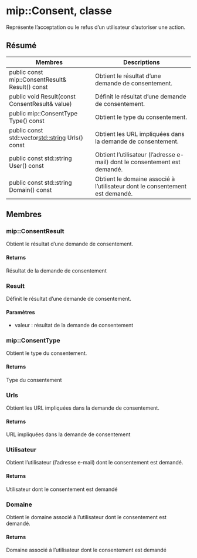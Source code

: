 # <a name="class-mipconsent"></a>mip::Consent, classe 
Représente l’acceptation ou le refus d’un utilisateur d’autoriser une action.
  
## <a name="summary"></a>Résumé
 Membres                        | Descriptions                                
--------------------------------|---------------------------------------------
public const mip::ConsentResult& Result() const  |  Obtient le résultat d’une demande de consentement.
public void Result(const ConsentResult& value)  |  Définit le résultat d’une demande de consentement.
public mip::ConsentType Type() const  |  Obtient le type du consentement.
public const std::vector<std::string> Urls() const  |  Obtient les URL impliquées dans la demande de consentement.
public const std::string User() const  |  Obtient l’utilisateur (l’adresse e-mail) dont le consentement est demandé.
public const std::string Domain() const  |  Obtient le domaine associé à l’utilisateur dont le consentement est demandé.
  
## <a name="members"></a>Membres
  
### <a name="mipconsentresult"></a>mip::ConsentResult
Obtient le résultat d’une demande de consentement.
  
#### <a name="returns"></a>Returns
Résultat de la demande de consentement
  
### <a name="result"></a>Result
Définit le résultat d’une demande de consentement.
  
#### <a name="parameters"></a>Paramètres
* valeur : résultat de la demande de consentement
  
### <a name="mipconsenttype"></a>mip::ConsentType
Obtient le type du consentement.
  
#### <a name="returns"></a>Returns
Type du consentement
  
### <a name="urls"></a>Urls
Obtient les URL impliquées dans la demande de consentement.
  
#### <a name="returns"></a>Returns
URL impliquées dans la demande de consentement
  
### <a name="user"></a>Utilisateur
Obtient l’utilisateur (l’adresse e-mail) dont le consentement est demandé.
  
#### <a name="returns"></a>Returns
Utilisateur dont le consentement est demandé
  
### <a name="domain"></a>Domaine
Obtient le domaine associé à l’utilisateur dont le consentement est demandé.
  
#### <a name="returns"></a>Returns
Domaine associé à l’utilisateur dont le consentement est demandé